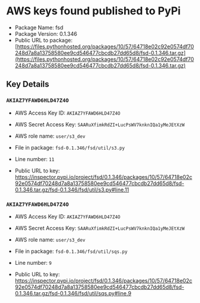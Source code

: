 # AWS keys found published to PyPi

* Package Name: fsd
* Package Version: 0.1.346
* Public URL to package: [https://files.pythonhosted.org/packages/10/57/64718e02c92e0574df70248d7a8a13758580ee9cd546477cbcdb27dd65d8/fsd-0.1.346.tar.gz](https://files.pythonhosted.org/packages/10/57/64718e02c92e0574df70248d7a8a13758580ee9cd546477cbcdb27dd65d8/fsd-0.1.346.tar.gz)

## Key Details

### `AKIAZ7YFAWD6HLD47Z4O`

* AWS Access Key ID: `AKIAZ7YFAWD6HLD47Z4O`
* AWS Secret Access Key: `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` 
* AWS role name: `user/s3_dev`
* File in package: `fsd-0.1.346/fsd/util/s3.py`
* Line number: `11`

* Public URL to key: https://inspector.pypi.io/project/fsd/0.1.346/packages/10/57/64718e02c92e0574df70248d7a8a13758580ee9cd546477cbcdb27dd65d8/fsd-0.1.346.tar.gz/fsd-0.1.346/fsd/util/s3.py#line.11



### `AKIAZ7YFAWD6HLD47Z4O`

* AWS Access Key ID: `AKIAZ7YFAWD6HLD47Z4O`
* AWS Secret Access Key: `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` 
* AWS role name: `user/s3_dev`
* File in package: `fsd-0.1.346/fsd/util/sqs.py`
* Line number: `9`

* Public URL to key: https://inspector.pypi.io/project/fsd/0.1.346/packages/10/57/64718e02c92e0574df70248d7a8a13758580ee9cd546477cbcdb27dd65d8/fsd-0.1.346.tar.gz/fsd-0.1.346/fsd/util/sqs.py#line.9


